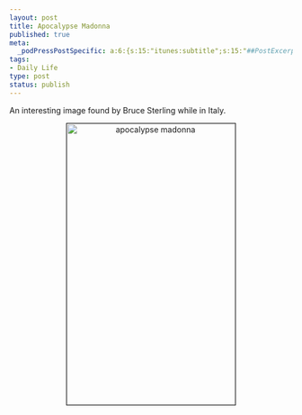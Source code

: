 ```yaml
--- 
layout: post
title: Apocalypse Madonna
published: true
meta: 
  _podPressPostSpecific: a:6:{s:15:"itunes:subtitle";s:15:"##PostExcerpt##";s:14:"itunes:summary";s:15:"##PostExcerpt##";s:15:"itunes:keywords";s:17:"##WordPressCats##";s:13:"itunes:author";s:10:"##Global##";s:15:"itunes:explicit";s:2:"No";s:12:"itunes:block";s:2:"No";}
tags: 
- Daily Life
type: post
status: publish
---
```

An interesting image found by Bruce Sterling while in Italy.
<p align="center"><a href="http://www.flickr.com/photos/albill/371351344/" title="Photo Sharing"><img src="http://farm1.static.flickr.com/181/371351344_084ac1c7fb.jpg" alt="apocalypse madonna" border="1" height="500" width="300" /></a></p>
